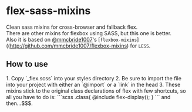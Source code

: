 # flex-sass-mixins
Clean sass mixins for cross-browser and fallback flex.<br />
There are other mixins for flexbox using SASS, but this one is better.<br />
Also it is based on [@mmcbride1007](http://github.com/mmcbride1007)'s [`flexbox-mixins`]((http://github.com/mmcbride1007/flexbox-mixins) for `LESS`.<br />

<h2>How to use</h2>
1. Copy `_flex.scss` into your styles directory
2. Be sure to import the file into your project with either an `@import` or a `link` in the head
3. These mixins stick to the original class declarations of flex with few shortcuts, so all you have to do is:
```scss
.class{
  @include flex-display();
}
```
and then...$$$.
